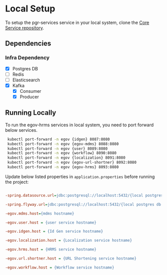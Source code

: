 # Local Setup

To setup the pgr-services service in your local system, clone the [Core Service repository](https://github.com/egovernments/municipal-services).

## Dependencies

### Infra Dependency

- [x] Postgres DB
- [ ] Redis
- [ ] Elasticsearch
- [x] Kafka
  - [x] Consumer
  - [x] Producer

## Running Locally

To run the egov-hrms services in local system, you need to port forward below services.

```bash
 kubectl port-forward -n egov {idgen} 8087:8080
 kubectl port-forward -n egov {egov-mdms} 8088:8080
 kubectl port-forward -n egov {user} 8089:8080
 kubectl port-forward -n egov {workflow} 8090:8080
 kubectl port-forward -n egov {localization} 8091:8080
 kubectl port-forward -n egov {egov-url-shortner} 8092:8080
 kubectl port-forward -n egov {egov-hrms} 8093:8080

```

Update below listed properties in `application.properties` before running the project:

```ini

-spring.datasource.url=jdbc:postgresql://localhost:5432/{local postgres db name}

-spring.flyway.url=jdbc:postgresql://localhost:5432/{local postgres db name}

-egov.mdms.host={mdms hostname}

-egov.user.host = {user service hostname}

-egov.idgen.host = {Id Gen service hostname}

-egov.localization.host = {Localization service hostname}

-egov.hrms.host = {HRMS service hostname}

-egov.url.shortner.host = {URL Shortening service hostname}

-egov.workflow.host = {Workflow service hostname}


```